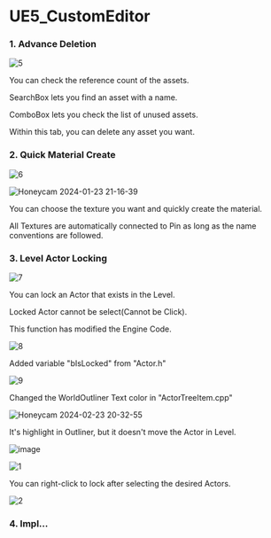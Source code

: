 # UE5_CustomEditor

### 1. Advance Deletion

![5](https://github.com/kimduuukbae/UE5_CustomEditor/assets/39338850/ad27c4dd-6576-4e4b-9e1f-fec637397c3c)

You can check the reference count of the assets.

SearchBox lets you find an asset with a name.

ComboBox lets you check the list of unused assets.

Within this tab, you can delete any asset you want.


### 2. Quick Material Create

![6](https://github.com/kimduuukbae/UE5_CustomEditor/assets/39338850/f6aa0e41-79b6-4070-94dc-bb721f8b95c2)

![Honeycam 2024-01-23 21-16-39](https://github.com/kimduuukbae/UE5_CustomEditor/assets/39338850/3a3c33ff-ab1d-44b4-8ca4-8d27bf93a392)

You can choose the texture you want and quickly create the material.

All Textures are automatically connected to Pin as long as the name conventions are followed.

### 3. Level Actor Locking

![7](https://github.com/kimduuukbae/UE5_CustomEditor/assets/39338850/ce299b29-cbf1-4177-89fc-acb51348897a)

You can lock an Actor that exists in the Level.

Locked Actor cannot be select(Cannot be Click).

This function has modified the Engine Code.

![8](https://github.com/kimduuukbae/UE5_CustomEditor/assets/39338850/22166567-eadf-49f9-a7b4-fba4411890fb)

Added variable "bIsLocked" from "Actor.h"

![9](https://github.com/kimduuukbae/UE5_CustomEditor/assets/39338850/630628aa-4b5c-4ea4-8926-dadbe8f55aa5)

Changed the WorldOutliner Text color in "ActorTreeItem.cpp"

![Honeycam 2024-02-23 20-32-55](https://github.com/kimduuukbae/UE5_CustomEditor/assets/39338850/ebd96deb-e559-48ad-b407-4a2e80a092f3)

It's highlight in Outliner, but it doesn't move the Actor in Level.

![image](https://github.com/kimduuukbae/UE5_CustomEditor/assets/39338850/82bf5fb2-bd26-4a5d-b38c-9a5fb0a3951d)

![1](https://github.com/kimduuukbae/UE5_CustomEditor/assets/39338850/30f95b95-edfb-4206-b551-262351f975e5)

You can right-click to lock after selecting the desired Actors.

![2](https://github.com/kimduuukbae/UE5_CustomEditor/assets/39338850/823ea9ba-7865-4713-952c-7d3bfcad3d31)

### 4. Impl...
